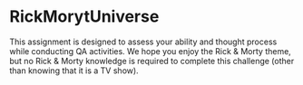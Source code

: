 # RickMorytUniverse
This assignment is designed to assess your ability and thought process while conducting QA activities. We hope you enjoy the Rick &amp; Morty theme, but no Rick &amp; Morty knowledge is required to complete this challenge (other than knowing that it is a TV show).
